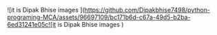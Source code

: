 ![it is Dipak Bhise images ](https://github.com/Dipakbhise7498/python-programing-MCA/assets/96697109/bc171b6d-c67a-49d5-b2ba-6ed31241e05c![it is Dipak Bhise images )
